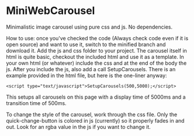 # MiniWebCarousel
Minimalistic image carousel using pure css and js. No dependencies.

How to use: once you've checked the code (Always check code even if it is open source) and want to use it, switch to the minified branch and download it. Add the js and css folder to your project. The carousel itself in html is quite basic, checkout the included html and use it as a template. In your own html (or whatever) include the css and at the end of the body the js. After you include the js, also add a call SetupCarousels. There is an example provided in the html file, but here is the one-liner anyway:
```
<script type="text/javascript">SetupCarousels(500,5000);</script>
``` 
This setups all carousels on this page with a display time of 5000ms and a transition time of 500ms.

To change the style of the carousel, work through the css file. Only the quick-change-button is colored in js (currently) so it properly fades in and out. Look for an rgba value in the js if you want to change it.
